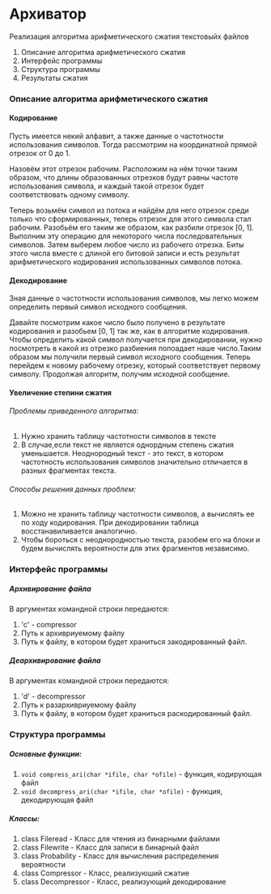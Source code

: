# Архиватор
Реализация алгоритма арифметического сжатия текстовыйх файлов

1. Описание алгоритма арифметического сжатия
2. Интерфейс программы 
3. Структура программы
4. Результаты сжатия

### Описание алгоритма арифметического сжатия
#### Кодирование
  Пусть имеется некий алфавит, а также данные о частотности использования символов. Тогда рассмотрим на координатной прямой отрезок от 0 до 1.
  
  Назовём этот отрезок рабочим. Расположим на нём точки таким образом, что длины образованных отрезков будут равны частоте использования символа, и каждый такой отрезок будет соответствовать одному символу.
  
  Теперь возьмём символ из потока и найдём для него отрезок среди только что сформированных, теперь отрезок для этого символа стал рабочим. Разобьём его таким же образом, как разбили отрезок [0, 1]. Выполним эту операцию для некоторого числа последовательных символов. Затем выберем любое число из рабочего отрезка. Биты этого числа вместе с длиной его битовой записи и есть результат арифметического кодирования использованных символов потока.
  
#### Декодирование
  Зная данные о частотности использования символов, мы легко можем определить первый символ исходного сообщения. 
  
  Давайте посмотрим какое число было получено в результате кодирования и разобьем [0, 1] так же, как в алгоритме кодирования. Чтобы определить какой символ получается при декодировании, нужно посмотреть в какой из отрезко разбиения попоадает наше число.Таким образом мы получили первый символ исходного сообщения. 
  Теперь перейдем к новому рабочему отрезку, который соответствует первому символу. Продолжая алгоритм, получим исходной сообщение.
  
#### Увеличение степини сжатия
  ###### Проблемы приведенного алгоритма:
  1. Нужно хранить таблицу частотности символов в тексте
  2. В случае,если текст не является однордным степень сжатия уменьшается. Неоднородный текст - это текст, в котором частотность использования символов значительно отличается в разных фрагментах текста.
  ###### Способы решения данных проблем:
  1. Можно не хранить таблицу частотности символов, а вычислять ее по ходу кодирования. При декодировании таблица восстанавиливается аналогично.
  2. Чтобы бороться с неоднородностью текста, разобем его на блоки и будем вычислять вероятности для этих фрагментов независимо.
  
### Интерфейс программы
##### Архивирование файла
  В аргументах командной строки передаются:
  1. 'c' - compressor
  2. Путь к архивриуемому файлу
  3. Путь к файлу, в котором будет храниться закодированный файл. 
##### Деархивирование файла
  В аргументах командной строки передаются:
  1. 'd' - decompressor
  2. Путь к разархивриуемому файлу
  3. Путь к файлу, в котором будет храниться раскодированный файл.
  
### Структура программы
##### Основные функции:
  1. `void compress_ari(char *ifile, char *ofile)` - функция, кодирующая файл
  2. `void decompress_ari(char *ifile, char *ofile)` - функция, декодирующая файл
  
##### Классы:
  1. class Fileread - Класс для чтения из бинарными файлами
  2. class Filewrite - Класс для записи в бинарный файл
  3. class Probability - Класс для вычисления распределения вероятности
  4. class Compressor - Класс, реализуюший сжатие
  5. class Decompressor - Класс, реализующий декодирование
 

 
